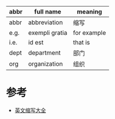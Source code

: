 abbr | full name |meaning
-|-|-
abbr | abbreviation | 缩写
e.g. | exempli gratia | for example
i.e. | id est | that is
dept | department |  部门
org | organization | 组织


# 参考
- [英文缩写大全](https://suoxie.911cha.com/)